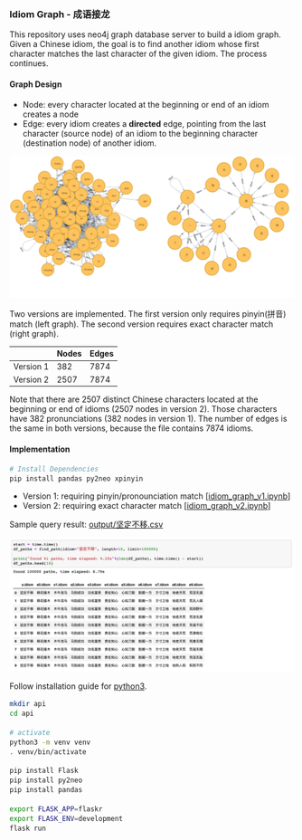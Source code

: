 ### Idiom Graph - 成语接龙

This repository uses neo4j graph database server to build a idiom graph. Given a Chinese idiom, the goal is to find another idiom whose first character matches the last character of the given idiom. The process continues.

#### Graph Design
* Node: every character located at the beginning or end of an idiom creates a node
* Edge: every idiom creates a **directed** edge, pointing from the last character (source node) of an idiom to the beginning character (destination node) of another idiom.

![alt-text](assets/combined.jpg)

Two versions are implemented. The first version only requires pinyin(拼音) match (left graph). The second version requires exact character match (right graph).

|                | Nodes     | Edges
| :------------- | :-------- | :---
| Version 1      | 382       | 7874
| Version 2      | 2507      | 7874

Note that there are 2507 distinct Chinese characters located at the beginning or end of idioms (2507 nodes in version 2). Those characters have 382 pronunciations (382 nodes in version 1). The number of edges is the same in both versions, because the file contains 7874 idioms.

#### Implementation

```bash
# Install Dependencies
pip install pandas py2neo xpinyin
```

* Version 1: requiring pinyin/pronounciation match [[idiom_graph_v1.ipynb](idiom_graph_v1.ipynb)]
* Version 2: requiring exact character match [[idiom_graph_v2.ipynb](idiom_graph_v2.ipynb)]

Sample query result: [output/坚定不移.csv](output/坚定不移.csv)
<p align="center">
    <img src="assets/demo.png">
</p>

Follow installation guide for [python3](https://flask.palletsprojects.com/en/1.0.x/installation/#install-install-virtualenv).
```bash
mkdir api
cd api

# activate
python3 -m venv venv
. venv/bin/activate

pip install Flask
pip install py2neo
pip install pandas

export FLASK_APP=flaskr
export FLASK_ENV=development
flask run
```

